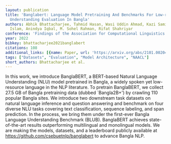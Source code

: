 ```yaml
---
layout: publication
title: 'Banglabert: Language Model Pretraining And Benchmarks For Low-resource Language
  Understanding Evaluation In Bangla'
authors: Abhik Bhattacharjee, Tahmid Hasan, Wasi Uddin Ahmad, Kazi Samin, Md Saiful
  Islam, Anindya Iqbal, M. Sohel Rahman, Rifat Shahriyar
conference: 'Findings of the Association for Computational Linguistics: NAACL 2022'
year: 2022
bibkey: bhattacharjee2021banglabert
citations: 108
additional_links: [{name: Paper, url: 'https://arxiv.org/abs/2101.00204'}]
tags: ["Datasets", "Evaluation", "Model Architecture", "NAACL"]
short_authors: Bhattacharjee et al.
---
```

In this work, we introduce BanglaBERT, a BERT-based Natural Language
Understanding (NLU) model pretrained in Bangla, a widely spoken yet
low-resource language in the NLP literature. To pretrain BanglaBERT, we collect
27.5 GB of Bangla pretraining data (dubbed `Bangla2B+') by crawling 110 popular
Bangla sites. We introduce two downstream task datasets on natural language
inference and question answering and benchmark on four diverse NLU tasks
covering text classification, sequence labeling, and span prediction. In the
process, we bring them under the first-ever Bangla Language Understanding
Benchmark (BLUB). BanglaBERT achieves state-of-the-art results outperforming
multilingual and monolingual models. We are making the models, datasets, and a
leaderboard publicly available at https://github.com/csebuetnlp/banglabert to
advance Bangla NLP.